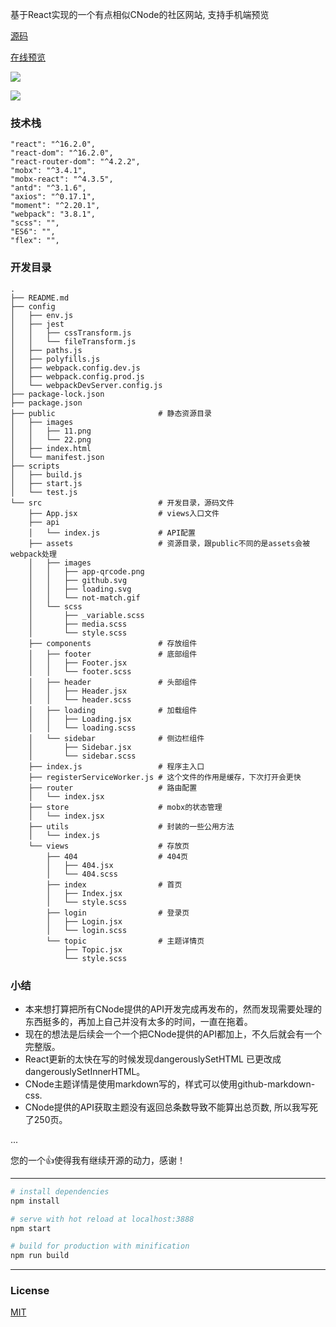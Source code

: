 
基于React实现的一个有点相似CNode的社区网站, 支持手机端预览

[源码](https://github.com/xjh22222228/React-CNode)

[在线预览](https://xjh22222228.github.io/React-CNode/index.html)


![](https://raw.githubusercontent.com/xjh22222228/React-CNode/master/public/images/11.png)


![](https://raw.githubusercontent.com/xjh22222228/React-CNode/master/public/images/22.png)


### 技术栈
```
"react": "^16.2.0",
"react-dom": "^16.2.0",
"react-router-dom": "^4.2.2",
"mobx": "^3.4.1",
"mobx-react": "^4.3.5",
"antd": "^3.1.6",
"axios": "^0.17.1",
"moment": "^2.20.1",
"webpack": "3.8.1",
"scss": "",
"ES6": "",
"flex": "",
```

### 开发目录
```
.
├── README.md
├── config
│   ├── env.js
│   ├── jest
│   │   ├── cssTransform.js
│   │   └── fileTransform.js
│   ├── paths.js
│   ├── polyfills.js
│   ├── webpack.config.dev.js
│   ├── webpack.config.prod.js
│   └── webpackDevServer.config.js
├── package-lock.json
├── package.json
├── public                       # 静态资源目录
│   ├── images
│   │   ├── 11.png
│   │   └── 22.png
│   ├── index.html
│   └── manifest.json
├── scripts
│   ├── build.js
│   ├── start.js
│   └── test.js
└── src                          # 开发目录，源码文件
    ├── App.jsx                  # views入口文件
    ├── api
    │   └── index.js             # API配置
    ├── assets                   # 资源目录，跟public不同的是assets会被webpack处理
    │   ├── images
    │   │   ├── app-qrcode.png
    │   │   ├── github.svg
    │   │   ├── loading.svg
    │   │   └── not-match.gif
    │   └── scss
    │       ├── _variable.scss
    │       ├── media.scss
    │       └── style.scss
    ├── components               # 存放组件
    │   ├── footer               # 底部组件
    │   │   ├── Footer.jsx
    │   │   └── footer.scss
    │   ├── header               # 头部组件
    │   │   ├── Header.jsx
    │   │   └── header.scss
    │   ├── loading              # 加载组件
    │   │   ├── Loading.jsx
    │   │   └── loading.scss
    │   └── sidebar              # 侧边栏组件
    │       ├── Sidebar.jsx
    │       └── sidebar.scss
    ├── index.js                 # 程序主入口
    ├── registerServiceWorker.js # 这个文件的作用是缓存，下次打开会更快
    ├── router                   # 路由配置
    │   └── index.jsx
    ├── store                    # mobx的状态管理
    │   └── index.jsx
    ├── utils                    # 封装的一些公用方法
    │   └── index.js
    └── views                    # 存放页
        ├── 404                  # 404页
        │   ├── 404.jsx
        │   └── 404.scss
        ├── index                # 首页
        │   ├── Index.jsx
        │   └── style.scss
        ├── login                # 登录页
        │   ├── Login.jsx
        │   └── login.scss
        └── topic                # 主题详情页
            ├── Topic.jsx
            └── style.scss
```


### 小结
+ 本来想打算把所有CNode提供的API开发完成再发布的，然而发现需要处理的东西挺多的，再加上自己并没有太多的时间，一直在拖着。
+ 现在的想法是后续会一个一个把CNode提供的API都加上，不久后就会有一个完整版。
+ React更新的太快在写的时候发现dangerouslySetHTML 已更改成 dangerouslySetInnerHTML。
+ CNode主题详情是使用markdown写的，样式可以使用github-markdown-css.
+ CNode提供的API获取主题没有返回总条数导致不能算出总页数, 所以我写死了250页。

...


您的一个👍使得我有继续开源的动力，感谢！


----

``` bash
# install dependencies
npm install

# serve with hot reload at localhost:3888
npm start

# build for production with minification
npm run build

```

----


### License

[MIT](http://opensource.org/licenses/MIT)

